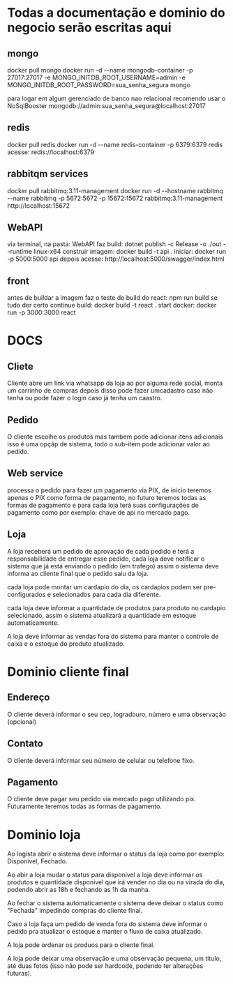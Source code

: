 # Todas a documentação e dominio do negocio serão escritas aqui

## mongo
docker pull mongo
docker run -d --name mongodb-container -p 27017:27017 -e MONGO_INITDB_ROOT_USERNAME=admin -e MONGO_INITDB_ROOT_PASSWORD=sua_senha_segura mongo

para logar em algum gerenciado de banco nao relacional
recomendo usar o NoSqlBooster
mongodb://admin:sua_senha_segura@localhost:27017

## redis
docker pull redis
docker run -d --name redis-container -p 6379:6379 redis
acesse: redis://localhost:6379

## rabbitqm services
docker pull rabbitmq:3.11-management
docker run -d --hostname rabbitmq --name rabbitmq -p 5672:5672 -p 15672:15672 rabbitmq:3.11-management
http://localhost:15672

## WebAPI
via terminal, na pasta: WebAPI
faz build:
dotnet publish -c Release -o ./out --runtime linux-x64
construir imagem: 
docker build -t api .
iniciar:
docker run -p 5000:5000 api
depois acesse: http://localhost:5000/swagger/index.html

## front
antes de buildar a imagem faz o teste do build do react:
npm run build
se tudo der certo continue
build:
docker build -t react .
start docker:
docker run -p 3000:3000 react

# DOCS
## Cliete
Cliente abre um link via whatsapp da loja ao por alguma rede social, monta um carrinho de compras depois disso pode fazer umcadastro caso não tenha ou pode fazer o login caso já tenha um caastro.

## Pedido
O cliente escolhe os produtos mas tambem pode adicionar itens adicionais isso é uma opçãp de sistema, todo o sub-item pode adicionar valor ao pedido.

## Web service 
processa o pedido para fazer um pagamento via PIX, de inicio teremos apenas o PIX como forma de pagamento, no futuro teremos todas as formas de pagamento e para cada loja terá suas configurações de pagamento como por exemplo: chave de api no mercado pago.

## Loja
A loja receberá um pedido de aprovação de cada pedido e terá a responsabilidade de entregar esse pedido, cada loja deve notificar o sistema que já está enviando o pedido (em trafego) assim o sistema deve informa ao cliente final que o pedido saiu da loja.

cada loja pode montar um cardapio do dia, os cardapios podem ser pre-configurados e selecionados para cada dia diferente.

cada loja deve informar a quantidade de produtos para produto no cardapio selecionado, assim o sistema atualizará a quantidade em estoque automaticamente.

A loja deve informar as vendas fora do sistema para manter o controle de caixa e o estoque do produto atualizado.

# Dominio cliente final

## Endereço
O cliente deverá informar o seu cep, logradouro, número e uma observação (opcional)

## Contato
O cliente deverá informar seu número de celular ou telefone fixo.

## Pagamento 
O cliente deve pagar seu pedido via mercado pago utilizando pix.
Futuramente teremos todas as formas de pagamento.

# Dominio loja

Ao logista abrir o sistema deve informar o status da loja como por exemplo: Disponivel, Fechado.

Ao abir a loja mudar o status para disponivel a loja deve informar os produtos e quantidade disponivel que irá vender no dia ou na virada do dia, podendo abrir as 18h e fechando as 1h da manha.

Ao fechar o sistema automaticamente o sistema deve deixar o status como "Fechada" impedindo compras do cliente final.

Caso a loja faça um pedido de venda fora do sistema deve informar o pedido pra atualizar o estoque e manter o fluxo de caixa atualizado.

A loja pode ordenar os produos para o cliente final.

A loja pode deixar uma observação e uma observação pequena, um titulo, até duas fotos (isso não pode ser hardcode, podendo ter alterações futuras).

